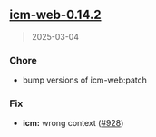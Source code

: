 
<a name="icm-web-0.14.2"></a>
## [icm-web-0.14.2](https://github.com/intershop/helm-charts/compare/icm-web-0.14.1...icm-web-0.14.2)

> 2025-03-04

### Chore

* bump versions of icm-web:patch

### Fix

* **icm:** wrong context ([#928](https://github.com/intershop/helm-charts/issues/928))

